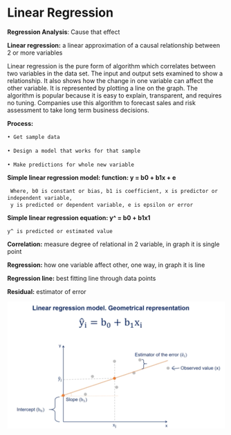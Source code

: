 # Linear Regression


**Regression Analysis**: Cause that effect

**Linear regression:** a linear approximation of a causal relationship between 2 or more variables

Linear regression is the pure form of algorithm which correlates between two variables in the data set. The input and output sets examined to show a relationship. It also shows how the change in one variable can affect the other variable. It is represented by plotting a line on the graph. The algorithm is popular because it is easy to explain, transparent, and requires no tuning. Companies use this algorithm to forecast sales and risk assessment to take long term business decisions.

**Process:**
    
    • Get sample data
    
    • Design a model that works for that sample
    
    • Make predictions for whole new variable
    

**Simple linear regression model: function:  y = b0 + b1x + e**
```
 Where, b0 is constant or bias, b1 is coefficient, x is predictor or independent variable,
 y is predicted or dependent variable, e is epsilon or error
```

**Simple linear regression equation: y^ = b0 + b1x1**
```
y^ is predicted or estimated value
```
**Correlation:** measure degree of relational in 2 variable, in graph it is single point

**Regression:** how one variable affect other, one way, in graph it is line

**Regression line:** best fitting line through data points

**Residual:** estimator of error


![](https://github.com/Aman9026/100DaysOfMachineLearning/blob/master/Data/Images/geometricrepresentaton.png)
